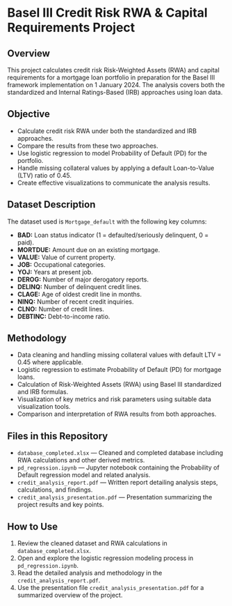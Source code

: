 # Basel III Credit Risk RWA & Capital Requirements Project

## Overview

This project calculates credit risk Risk-Weighted Assets (RWA) and capital requirements for a mortgage loan portfolio in preparation for the Basel III framework implementation on 1 January 2024. The analysis covers both the standardized and Internal Ratings-Based (IRB) approaches using loan data.

## Objective

* Calculate credit risk RWA under both the standardized and IRB approaches.
* Compare the results from these two approaches.
* Use logistic regression to model Probability of Default (PD) for the portfolio.
* Handle missing collateral values by applying a default Loan-to-Value (LTV) ratio of 0.45.
* Create effective visualizations to communicate the analysis results.

## Dataset Description

The dataset used is `Mortgage_default` with the following key columns:

* **BAD:** Loan status indicator (1 = defaulted/seriously delinquent, 0 = paid).
* **MORTDUE:** Amount due on an existing mortgage.
* **VALUE:** Value of current property.
* **JOB:** Occupational categories.
* **YOJ:** Years at present job.
* **DEROG:** Number of major derogatory reports.
* **DELINQ:** Number of delinquent credit lines.
* **CLAGE:** Age of oldest credit line in months.
* **NINQ:** Number of recent credit inquiries.
* **CLNO:** Number of credit lines.
* **DEBTINC:** Debt-to-income ratio.

## Methodology

* Data cleaning and handling missing collateral values with default LTV = 0.45 where applicable.
* Logistic regression to estimate Probability of Default (PD) for mortgage loans.
* Calculation of Risk-Weighted Assets (RWA) using Basel III standardized and IRB formulas.
* Visualization of key metrics and risk parameters using suitable data visualization tools.
* Comparison and interpretation of RWA results from both approaches.

## Files in this Repository

* `database_completed.xlsx` — Cleaned and completed database including RWA calculations and other derived metrics.
* `pd_regression.ipynb` — Jupyter notebook containing the Probability of Default regression model and related analysis.
* `credit_analysis_report.pdf` — Written report detailing analysis steps, calculations, and findings.
* `credit_analysis_presentation.pdf` — Presentation summarizing the project results and key points.

## How to Use

1. Review the cleaned dataset and RWA calculations in `database_completed.xlsx`.
2. Open and explore the logistic regression modeling process in `pd_regression.ipynb`.
3. Read the detailed analysis and methodology in the `credit_analysis_report.pdf`.
4. Use the presentation file `credit_analysis_presentation.pdf` for a summarized overview of the project.

